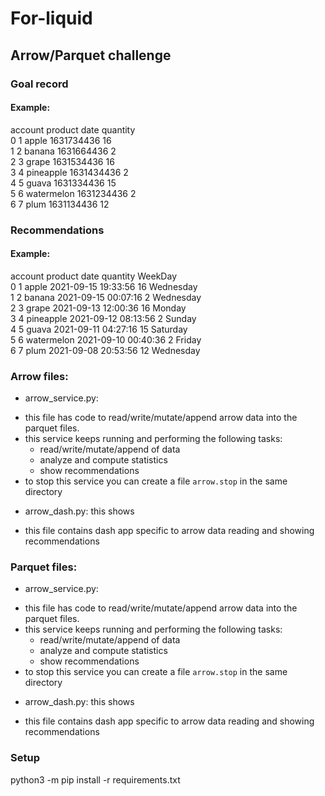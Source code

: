# For-liquid

## Arrow/Parquet challenge

### Goal record
#### Example: <br />
   account     product        date  quantity <br />
0        1       apple  1631734436        16 <br />
1        2      banana  1631664436         2 <br />
2        3       grape  1631534436        16 <br />
3        4   pineapple  1631434436         2 <br />
4        5       guava  1631334436        15 <br />
5        6  watermelon  1631234436         2 <br />
6        7        plum  1631134436        12 <br />

### Recommendations
#### Example: <br />
   account     product                date  quantity    WeekDay <br />
0        1       apple 2021-09-15 19:33:56        16  Wednesday <br />
1        2      banana 2021-09-15 00:07:16         2  Wednesday <br />
2        3       grape 2021-09-13 12:00:36        16     Monday <br />
3        4   pineapple 2021-09-12 08:13:56         2     Sunday <br />
4        5       guava 2021-09-11 04:27:16        15   Saturday <br />
5        6  watermelon 2021-09-10 00:40:36         2     Friday <br />
6        7        plum 2021-09-08 20:53:56        12  Wednesday <br />

### Arrow files:
- arrow_service.py: 
* this file has code to read/write/mutate/append arrow data into the parquet files.
* this service keeps running and performing the following tasks:
  - read/write/mutate/append of data
  - analyze and compute statistics
  - show recommendations
* to stop this service you can create a file `arrow.stop` in the same directory

- arrow_dash.py: this shows 
* this file contains dash app specific to arrow data reading and showing recommendations

### Parquet files:
- arrow_service.py: 
* this file has code to read/write/mutate/append arrow data into the parquet files.
* this service keeps running and performing the following tasks:
  - read/write/mutate/append of data
  - analyze and compute statistics
  - show recommendations
* to stop this service you can create a file `arrow.stop` in the same directory

- arrow_dash.py: this shows 
* this file contains dash app specific to arrow data reading and showing recommendations

### Setup
python3 -m pip install -r requirements.txt
